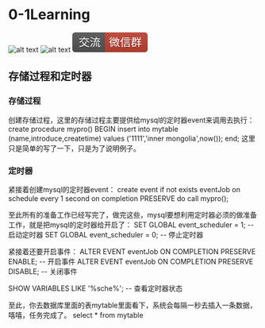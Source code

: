 # 0-1Learning

![alt text](../../static/common/svg/luoxiaosheng.svg "公众号")
![alt text](../../static/common/svg/luoxiaosheng_learning.svg "学习")
![alt text](../../static/common/svg/luoxiaosheng_wechat.svg "微信")


## 存储过程和定时器

### 存储过程
创建存储过程，这里的存储过程主要提供给mysql的定时器event来调用去执行：
create procedure mypro()
BEGIN
insert into mytable (name,introduce,createtime) values ('1111','inner mongolia',now());
end;
这里只是简单的写了一下，只是为了说明例子。


### 定时器
紧接着创建mysql的定时器event：
create event if not exists eventJob 
on schedule every 1 second 
on completion PRESERVE
do call mypro();


至此所有的准备工作已经写完了，做完这些，mysql要想利用定时器必须的做准备工作，就是把mysql的定时器给开启了：
SET GLOBAL event_scheduler = 1;  -- 启动定时器
SET GLOBAL event_scheduler = 0;  -- 停止定时器


紧接着还要开启事件：
ALTER EVENT eventJob ON  COMPLETION PRESERVE ENABLE;   -- 开启事件
ALTER EVENT eventJob ON  COMPLETION PRESERVE DISABLE;  -- 关闭事件


SHOW VARIABLES LIKE '%sche%'; -- 查看定时器状态


至此，你去数据库里面的表mytable里面看下，系统会每隔一秒去插入一条数据，嘻嘻，任务完成了。
select * from mytable
